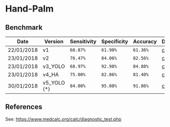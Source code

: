 # Hand-Palm


## Benchmark

| Date | Version | Sensitivity | Specificity |   Accuracy  |  Detail |
| -----| ------- | ----------- | ----------- | ----------- | ------- |
|  22/01/2018  | v1  | `60.87%` | `61.90%` |  `61.36%`  | [click](benchmarks/benchmark_01.md) |
|  23/01/2018  | v2  | `76.47%` | `84.06%` |  `82.56%`  | [click](benchmarks/benchmark_02.md) |
|  23/01/2018  | v3_YOLO  | `68.97%` | `92.98%` |  `84.88%`  | [click](benchmarks/benchmark_03_YOLO.md) |
|  23/01/2018  | v4_HA  | `75.00%` | `82.86%` |  `81.40%`  | [click](benchmarks/benchmark_04.md) |
|  30/01/2018  | v5_YOLO (*) | `84.00%` | `95.08%` |  `91.86%`  | [click](benchmarks/benchmark_05_YOLO.md) |


## References
See: https://www.medcalc.org/calc/diagnostic_test.php
